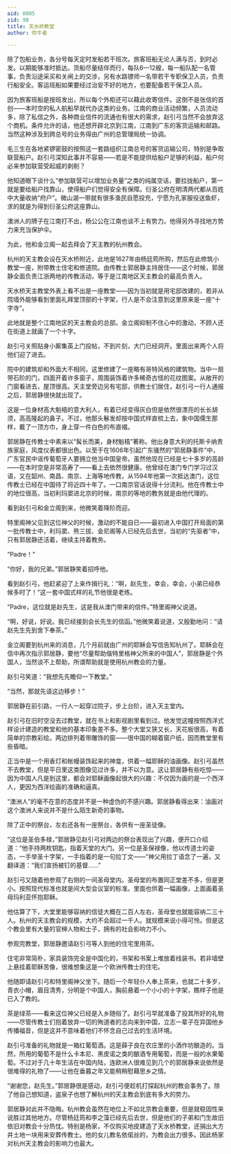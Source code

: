 ```yaml
---
aid: 0005
zid: 98
title: 天水桥教堂
author: 吹牛者

---
```




  除了包船业务，各分号每天定时发船若干班次。旅客班船无论人满与否，到时必发。以期能够准时抵达。货船尽量结伴而行，每队6—12艘，每一船队配一名管事，负责沿途采买和关闸上的交涉，另有水路镖师一名带若干专职保卫人员，负责行船安全。客运班船如果要经过治安不好的地方，也要配备若干保卫人员。

  因为旅客班船是按班发出，所以每个外柜还可以藉此收寄信件。这倒不是张信的首创——本时空的私人航船早就代办这类的业务。江南的商业活动频繁，人员流动多，除了私信之外，各种商业信件的流通也有很大的需求，赵引弓当然不会放弃这个商机。条件允许的话，他还想开辟北京到江南，江南到广东的客货运输和邮路。当然这种涉及到跨总号的业务得由广州的总管理局统一协调。

  毛三生在各地紧锣密鼓的按照这一套路组织江南总号的客货运输公司，特别是争取联营船户。赵引弓深知此事并不容易——若是不能提供给船户足够的利益，船户何必来参加联营受起威的剥削？

  他知道眼下谈什么“参加联营可以增加业务量”之类的纯属空话，要拉拢船户，第一就是要给船户找靠山，使得船户们觉得安全有保障。衍圣公府在明清两代都从百姓中大量收纳“府户”。微山湖一带就有很多渔民自愿投充，宁愿为孔家服役送鱼虾，求的就是为得到衍圣公府这座靠山。

  澳洲人的牌子在江南打不出，杨公公在江南也谈不上有势力。他得另外寻找地方势力来充当保护伞。

  为此，他和金立阁一起去拜会了天主教的杭州教会。

  杭州的天主教会设在天水桥附近，此地是1627年由杨廷筠所购，然后在此修筑小教堂一座，附带教士住宅和修道院。由传教士郭居静主持居住——这个时候，郭居静全面负责江浙两地的传教活动，等于是江南地区天主教会的最高负责人。

  天水桥天主教堂外表上看不出是一座教堂——因为当初就是用宅邸改建的，若非从院墙外能够看到里面礼拜堂顶部的十字架，行人是不会注意到这里原来是一座“十字寺”。

  此地就是整个江南地区的天主教会的总部。金立阁抑制不住心中的激动，不顾人还在街道上就画了一个十字。

  赵引弓关照贴身小厮集英上门投帖，不到片刻，大门已经洞开。里面出来两个人将他们迎了进去。

  院中的建筑却和外面大不相同，这里修建了一座略有哥特风格的建筑物。当中一扇带石阶的门，四面开着许多窗子，周围装饰着许多稀奇古怪的花纹图案。从敞开的门窗看进去，屋顶很高。天主堂旁边另有宅邸，供教士们居住，赵引弓一行人通报之后，郭居静很快就出现了。

  这是一位身材高大魁梧的意大利人，有着已经变得灰白但是依然很漂亮的长长胡须，高高隆起的鼻子。不过，他那头鬈发却按中国式样直梳上去，象中国儒生那样，戴了一顶方巾，身上穿一件白色的布直裰。

  郭居静在传教士中素来以“髯长而美，身材魁梧”著称。他出身意大利的托斯卡纳贵族家庭，风度仪表都很出色。以至于在1606年引起广东骚然的“郭居静事件”中，广东官民中谣传葡萄牙人要拥立他当中国皇帝。虽然他现在已经是七十多岁的高龄——在本时空是非常高寿了——看上去依然很健康。他曾经在澳门专门学习过汉语，又在韶州、南昌、南京、上海等地传教，从1594年他第一次抵达澳门，这位传教士已经在中国待了将近四十年了。一口南京官话说得十分流利。他在传教士中的地位很高，当初利玛窦进北京的时候，南京的等地的教务就是由他代理的。

  看到赵引弓和金立阁到来，他微笑着降阶而迎。

  特里阁神父见到这位神父的时候，激动的不能自已——最初进入中国打开局面的第一批传教士中，利玛窦、熊三拔、金尼阁等人已经先后去世，当初的“先驱者”中，只有郭居静还活着，继续主持着教务。

  “Padre！”

  “你好，我的兄弟。”郭居静笑着招呼他。

  看到赵引弓，他赶紧迎了上来作揖行礼：“啊，赵先生，幸会，幸会，小弟已经恭候多时了！”这一套中国式样的礼节他很是老练。

  “Padre，这位就是赵先生，这是我从澳门带来的信件。”特里阁神父说道。

  “啊，好说，好说。我已经接到会长先生的信函。”他微笑着说道，又殷勤地问：“请赵先生先到舍下奉茶。”

  金立阁要到杭州来的消息，几个月前就由广州的耶稣会写信告知杭州了。耶稣会在信中再次指示郭居静，要他“尽量帮助偕特里格神父所来的中国人”，郭居静是个外国人，当然谈不上帮助，所谓帮助就是使用杭州教会的力量。

  赵引弓笑道：“我想先先瞻仰一下教堂。”

  “当然，那就先请这边移步！”

  郭居静在前引路，一行人一起穿过院子，步上台阶，进入天主堂内。

  赵引弓在旧时空没去过教堂，就在书上和影视剧里看到过。他发觉这幢按照西洋式样设计建造的教堂和他的基本印象差不多。整个大堂又狭又长，天花板很高，有着简单的宗教彩绘。两边排列着带雕饰的窗——很中国的糊着窗户纸，因而教堂里有些昏暗。

  正当中是一个用香灯和帐幔装饰起来的神龛，供着一幅耶稣的油画像。赵引弓虽然不去教堂，但是平日里这类图像见过许多，并不以为意。这让郭居静有些吃惊——因为中国人凡是到这里，都会对耶稣画像起很大的兴趣：不仅因为画的是一个西洋人，更因为西洋绘画的准确和逼真。

  “澳洲人”的毫不在意的态度并不是一种虚伪的不感兴趣。郭居静看得出来：油画对这个澳洲人来说并不是什么陌生新奇的事物。

  除了正中的祭台，左右还各有一座祭台，各供有一座圣徒像。

  “这位是圣伯多禄，”郭居静见赵引弓对两边的祭台表现出了兴趣，便开口介绍道：“他手持两枚钥匙，指着天堂的大门。另一位是圣保禄像，他以传道士的姿态，一手举圣十字架，一手指着的是一句拉丁文——”神父用拉丁语念了一遍，又翻译道：“我们宣扬被钉的基督……”

  赵引弓又随着他参观了右侧的一间圣母堂内。圣母堂的布置同正堂差不多，但是更小。按照现代标准也就是间大型会议室的标准。里面也供着一幅画像，上面画着圣母玛利亚怀抱耶稣。

  他估算了下，大堂里能够容纳的信徒大概在二百人左右，圣母堂也就能容纳二三十人。杭州的天主教会的规模，大约不会超过一千人。就规模来说小得可怜。但是这个教会里有大量的官绅人物和士子，拥有的社会影响力不小。

  参观完教堂，郭居静邀请赵引弓等人到他的住宅里用茶。

  住宅非常简朴，家具装饰完全是中国化的，书架和书案上堆放着线装书。若非墙壁上悬挂着耶稣苦像，很难想象这是一个欧洲传教士的住宅。

  他随即请赵引弓和特里阁神父坐下。随后一个年轻仆人奉上茶来，也就二十多岁，青衣小帽，眉目清秀，分明是个中国人，胸前悬着一个小小的十字架，瞧样子他是已入了教的。

  茶是绿茶——看来这位神父已经是入乡随俗了。赵引弓早就准备了投其所好的礼物——尽管传教士们抱着放弃一切的殉道者的志向来到中国，立志一辈子在异国他乡传播福音，但是这并不意味着他们不怀念自己过去的生活环境。

  赵引弓准备的礼物就是一箱红葡萄酒。这是薛子良在农庄里的小酒作坊酿造的。当然，所用的葡萄不是什么卡本尼、黑皮诺之类的酿酒专用葡萄，而是一般的水果葡萄。不过对于几十年生活在中国内陆，连欧洲人很难见到几个的郭居静来说依然是很难得的礼物了——让他在垂暮之年又能稍稍慰藉思乡之情。

  “谢谢您，赵先生。”郭居静很是感动，赵引弓便趁机打探起杭州的教会事务了。除了他自己想知道，盗泉子也想了解杭州的天主教会到底有多大的势力。

  郭居静对此并不隐晦。杭州教会虽然在地位上不如北京教会重要，但是就稳固性来说胜过其他地方。尽管杨廷筠和李之藻已经先后去世，但是他们的子弟和门生故旧依旧对教会十分热忱。特别是杨家，不仅购买地皮建造了天水桥教堂，还捐出大方井土地一块用来安葬传教士。他的女儿教名依偌丝的，为教会出力很多。因此杨家对杭州天主教会的影响力也最大。



